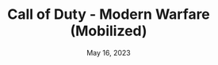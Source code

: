 ---
layout: nds
title: "Call of Duty - Modern Warfare (Mobilized)"
categories:
 - approved
 - nds
 - universal
 - safe
tags:
- cod
date: May 16, 2023
permalink: /games/cod-modern-warfare-mobilized/play/details
publisher: Activision
id: cod-modern-warfare-mobilized
---